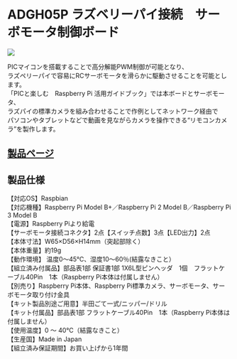# ADGH05P ラズベリーパイ接続　サーボモータ制御ボード

![](https://bit-trade-one.co.jp/wp/wp-content/uploads/2017/03/ac3a617a5531609f68e7fef203e76a98.png)  

PICマイコンを搭載することで高分解能PWM制御が可能となり、    
ラズペリーパイで容易にRCサーボモータを滑らかに駆動させることを可能とします。  
「PICと楽しむ　Raspberry Pi 活用ガイドブック」では本ボードとサーボモータ、  
ラズパイの標準カメラを組み合わせることで作例としてネットワーク経由で  
パソコンやタブレットなどで動画を見ながらカメラを操作できる“リモコンカメラ”を製作します。  

## [製品ページ](https://bit-trade-one.co.jp/product/picraspi/adgh05/)  

## 製品仕様

【対応OS】Raspbian  
【対応機種】Raspberry Pi Model B+／Raspberry Pi 2 Model B／Raspberry Pi 3 Model B  
【電源】Raspberry Piより給電  
【サーボモータ接続コネクタ】2点【スイッチ点数】3点【LED出力】2点  
【本体寸法】W65×D56×H14mm（突起部除く）  
【本体重量】約19g  
【動作環境】 温度0～45℃、湿度10～60％(結露なきこと）  
【組立済み付属品】部品表1部 保証書1部 1X6L型ピンヘッダ　1個　フラットケーブル40Pin　1本（Raspberry Pi本体は付属しません）  
【別売り】Raspberry Pi本体、Raspberry Pi標準カメラ、サーボモータ、サーボモータ取り付け金具　  
【キット製品別途ご用意】半田ごて一式/ニッパー/ドリル  
【キット付属品】部品表1部 フラットケーブル40Pin　1本（Raspberry Pi本体は付属しません）  
【使用温度】0 ～ 40℃（結露なきこと）  
【生産国】Made in Japan　  
【組立済み保証期間】お買い上げから1年間  
